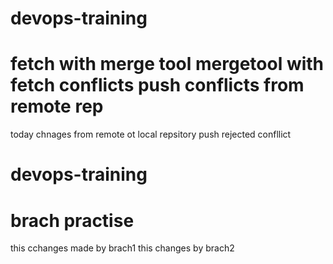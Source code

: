 # devops-training ##
fetch with merge tool
mergetool with fetch conflicts
push conflicts from remote rep 
=======
today chnages from remote ot local repsitory
push rejected confllict
# devops-training ## 
brach practise
=================================
this cchanges made by brach1
this changes by brach2





